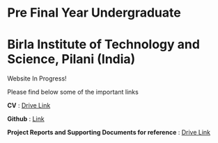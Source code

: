 # Pre Final Year Undergraduate
# Birla Institute of Technology and Science, Pilani (India)

Website In Progress!

Please find below some of the important links

**CV** : [Drive Link](https://drive.google.com/file/d/11az5QRBQ-ozKumar_qmdJEq2NygzO8xO/view)

**Github** : [Link](https://github.com/aviral1117)

**Project Reports and Supporting Documents for reference** : [Drive Link](https://drive.google.com/drive/u/1/folders/1UIfp7kNcHEDhgZEtzth1mWBIhyWUqS7L)


